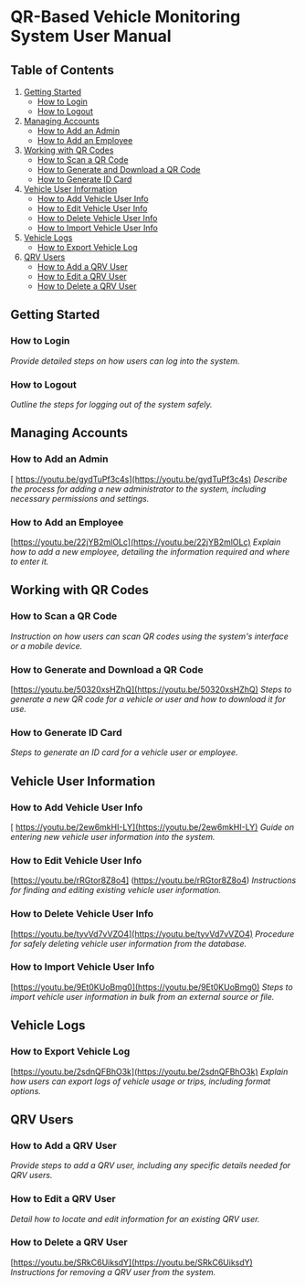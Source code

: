 # QR-Based Vehicle Monitoring System User Manual

## Table of Contents
1. [Getting Started](#getting-started)
    - [How to Login](#how-to-login)
    - [How to Logout](#how-to-logout)
2. [Managing Accounts](#managing-accounts)
    - [How to Add an Admin](#how-to-add-an-admin)
    - [How to Add an Employee](#how-to-add-an-employee)
3. [Working with QR Codes](#working-with-qr-codes)
    - [How to Scan a QR Code](#how-to-scan-a-qr-code)
    - [How to Generate and Download a QR Code](#how-to-generate-and-download-a-qr-code)
    - [How to Generate ID Card](#how-to-generate-id-card)
4. [Vehicle User Information](#vehicle-user-information)
    - [How to Add Vehicle User Info](#how-to-add-vehicle-user-info)
    - [How to Edit Vehicle User Info](#how-to-edit-vehicle-user-info)
    - [How to Delete Vehicle User Info](#how-to-delete-vehicle-user-info)
    - [How to Import Vehicle User Info](#how-to-import-vehicle-user-info)
5. [Vehicle Logs](#vehicle-logs)
    - [How to Export Vehicle Log](#how-to-export-vehicle-log)
6. [QRV Users](#qrv-users)
    - [How to Add a QRV User](#how-to-add-a-qrv-user)
    - [How to Edit a QRV User](#how-to-edit-a-qrv-user)
    - [How to Delete a QRV User](#how-to-delete-a-qrv-user)

## Getting Started

### How to Login
_Provide detailed steps on how users can log into the system._

### How to Logout
_Outline the steps for logging out of the system safely._

## Managing Accounts

### How to Add an Admin
[ https://youtu.be/gydTuPf3c4s](https://youtu.be/gydTuPf3c4s)
_Describe the process for adding a new administrator to the system, including necessary permissions and settings._


### How to Add an Employee
[https://youtu.be/22jYB2mlOLc](https://youtu.be/22jYB2mlOLc)
_Explain how to add a new employee, detailing the information required and where to enter it._


## Working with QR Codes

### How to Scan a QR Code
_Instruction on how users can scan QR codes using the system's interface or a mobile device._
 

### How to Generate and Download a QR Code
[https://youtu.be/50320xsHZhQ](https://youtu.be/50320xsHZhQ)
_Steps to generate a new QR code for a vehicle or user and how to download it for use._


### How to Generate ID Card
_Steps to generate an ID card for a vehicle user or employee._

## Vehicle User Information

### How to Add Vehicle User Info
[ https://youtu.be/2ew6mkHI-LY](https://youtu.be/2ew6mkHI-LY)
_Guide on entering new vehicle user information into the system._


### How to Edit Vehicle User Info
[https://youtu.be/rRGtor8Z8o4] (https://youtu.be/rRGtor8Z8o4) 
_Instructions for finding and editing existing vehicle user information._


### How to Delete Vehicle User Info
[https://youtu.be/tyvVd7vVZO4](https://youtu.be/tyvVd7vVZO4)
_Procedure for safely deleting vehicle user information from the database._

### How to Import Vehicle User Info
[https://youtu.be/9Et0KUoBmg0](https://youtu.be/9Et0KUoBmg0) 
_Steps to import vehicle user information in bulk from an external source or file._


## Vehicle Logs

### How to Export Vehicle Log
[https://youtu.be/2sdnQFBhO3k](https://youtu.be/2sdnQFBhO3k)
_Explain how users can export logs of vehicle usage or trips, including format options._


## QRV Users

### How to Add a QRV User
_Provide steps to add a QRV user, including any specific details needed for QRV users._


### How to Edit a QRV User
_Detail how to locate and edit information for an existing QRV user._
 
 
### How to Delete a QRV User
[https://youtu.be/SRkC6UiksdY](https://youtu.be/SRkC6UiksdY)
_Instructions for removing a QRV user from the system._

